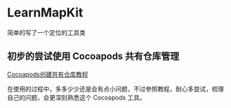 # LearnMapKit

简单的写了一个定位的工具类


## 初步的尝试使用 Cocoapods 共有仓库管理

[Cocoapods创建共有仓库教程](http://qiubaiying.top/2017/03/08/CocoaPods%E5%85%AC%E6%9C%89%E4%BB%93%E5%BA%93%E7%9A%84%E5%88%9B%E5%BB%BA/)

在使用的过程中，多多少少还是会有点小问题，不过参照教程，耐心多尝试，梳理自己的问题，会更深刻熟悉这个 Cocoapods 工具。


